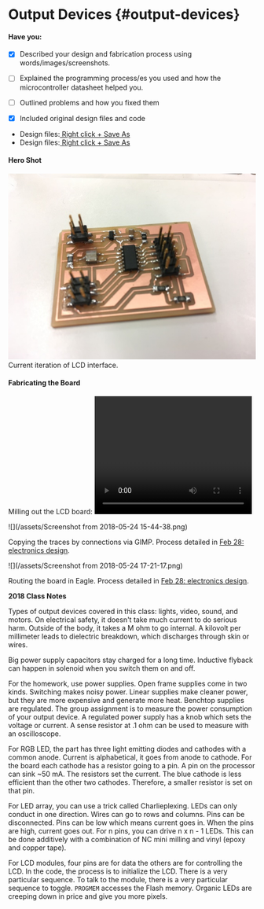 # Output Devices {#output-devices}

#### Have you:

* [x] Described your design and fabrication process using words/images/screenshots.

* [ ] Explained the programming process/es you used and how the microcontroller datasheet helped you.

* [ ] Outlined problems and how you fixed them

* [x] Included original design files and code

* Design files:[ Right click + Save As](/uploads/hello.RGB.45.zip)
* Design files:[ Right click + Save As](/uploads/hello.LCD.44.zip)

#### Hero Shot

![](/assets/resize-IMG_2583.JPG)
Current iteration of LCD interface.

#### Fabricating the Board

Milling out the LCD board:
<video width="320" height="240" controls="controls">
  <source type="video/mp4" src="assets/IMG_2574.mp4"></source>
</video>

![](/assets/Screenshot from 2018-05-24 15-44-38.png)

Copying the traces by connections via GIMP. Process detailed in [Feb 28: electronics design](mar-01-electronics-design.md).

![](/assets/Screenshot from 2018-05-24 17-21-17.png)

Routing the board in Eagle. Process detailed in [Feb 28: electronics design](mar-01-electronics-design.md).

**2018 Class Notes**

Types of output devices covered in this class: lights, video, sound, and motors. On electrical safety, it doesn't take much current to do serious harm. Outside of the body, it takes a M ohm to go internal. A kilovolt per millimeter leads to dielectric breakdown, which discharges through skin or wires.

Big power supply capacitors stay charged for a long time. Inductive flyback can happen in solenoid when you switch them on and off.

For the homework, use power supplies. Open frame supplies come in two kinds. Switching makes noisy power. Linear supplies make cleaner power, but they are more expensive and generate more heat. Benchtop supplies are regulated. The group assignment is to measure the power consumption of your output device. A regulated power supply has a knob which sets the voltage or current. A sense resistor at .1 ohm can be used to measure with an oscilloscope.

For RGB LED, the part has three light emitting diodes and cathodes with a common anode. Current is alphabetical, it goes from anode to cathode. For the board each cathode has a resistor going to a pin. A pin on the processor can sink ~50 mA. The resistors set the current. The blue cathode is less efficient than the other two cathodes. Therefore, a smaller resistor is set on that pin.

For LED array, you can use a trick called Charlieplexing. LEDs can only conduct in one direction. Wires can go to rows and columns. Pins can be disconnected. Pins can be low which means current goes in. When the pins are high, current goes out. For n pins, you can drive n x n - 1 LEDs. This can be done additively with a combination of NC mini milling and vinyl (epoxy and copper tape).

For LCD modules, four pins are for data the others are for controlling the LCD. In the code, the process is to initialize the LCD. There is a very particular sequence. To talk to the module, there is a very particular sequence to toggle. `PROGMEM` accesses the Flash memory. Organic LEDs are creeping down in price and give you more pixels. 


